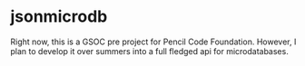 # jsonmicrodb

Right now, this is a GSOC pre project for Pencil Code Foundation. However, I plan to develop it over summers into a full fledged api for microdatabases.
